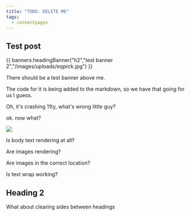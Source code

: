 ```yaml
---
title: "TODO: DELETE ME"
tags:
  - contentpages
---
```

## Test post

{{ banners.headingBanner("h2","test banner 2","/images/uploads/eqprck.jpg") }}

There should be a test banner above me.

The code for it is being added to the markdown, so we have that going for us I guess.

Oh, it's crashing 11ty, what's wrong little guy? 

ok. now what?

![](/images/uploads/uphigh.jpg)

Is body text rendering at all?

Are images rendering?

Are images in the correct location?

Is text wrap working?

## Heading 2

What about clearing sides between headings

